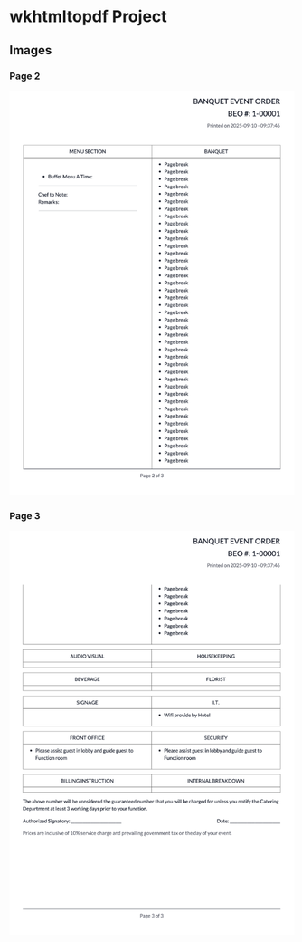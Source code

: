 # wkhtmltopdf Project

## Images

### Page 2

![Page 2](/assets/page2.png)

### Page 3

![Page 3](/assets/page3.png)
